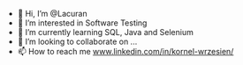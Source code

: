 - 👋 Hi, I’m @Lacuran
- 👀 I’m interested in Software Testing
- 🌱 I’m currently learning SQL, Java and Selenium
- 💞️ I’m looking to collaborate on ...
- 📫 How to reach me www.linkedin.com/in/kornel-wrzesien/

<!---
Lacuran/Lacuran is a ✨ special ✨ repository because its `README.md` (this file) appears on your GitHub profile.
You can click the Preview link to take a look at your changes.
--->

